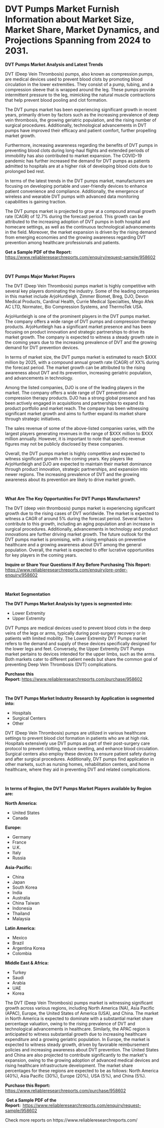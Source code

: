 <p><h1>DVT Pumps Market Furnish Information about Market Size, Market Share, Market Dynamics, and Projections Spanning from 2024 to 2031.</h1></p><p><strong>DVT Pumps Market Analysis and Latest Trends</strong></p>
<p><p>DVT (Deep Vein Thrombosis) pumps, also known as compression pumps, are medical devices used to prevent blood clots by promoting blood circulation in the lower extremities. They consist of a pump, tubing, and a compression sleeve that is wrapped around the leg. These pumps provide intermittent pressure to the leg, mimicking the natural muscle contractions that help prevent blood pooling and clot formation.</p><p>The DVT pumps market has been experiencing significant growth in recent years, primarily driven by factors such as the increasing prevalence of deep vein thrombosis, the growing geriatric population, and the rising number of surgical procedures. Additionally, technological advancements in DVT pumps have improved their efficacy and patient comfort, further propelling market growth.</p><p>Furthermore, increasing awareness regarding the benefits of DVT pumps in preventing blood clots during long-haul flights and extended periods of immobility has also contributed to market expansion. The COVID-19 pandemic has further increased the demand for DVT pumps as patients admitted to hospitals are at a higher risk of developing blood clots due to prolonged bed rest.</p><p>In terms of the latest trends in the DVT pumps market, manufacturers are focusing on developing portable and user-friendly devices to enhance patient convenience and compliance. Additionally, the emergence of wireless and wearable DVT pumps with advanced data monitoring capabilities is gaining traction.</p><p>The DVT pumps market is projected to grow at a compound annual growth rate (CAGR) of 12.7% during the forecast period. This growth can be attributed to the increasing adoption of DVT pumps in both hospital and homecare settings, as well as the continuous technological advancements in the field. Moreover, the market expansion is driven by the rising demand from emerging economies and the growing awareness regarding DVT prevention among healthcare professionals and patients.</p></p>
<p><strong>Get a Sample PDF of the Report:&nbsp;</strong> <a href="https://www.reliableresearchreports.com/enquiry/request-sample/958602">https://www.reliableresearchreports.com/enquiry/request-sample/958602</a></p>
<p>&nbsp;</p>
<p><strong>DVT Pumps Major Market Players</strong></p>
<p><p>The DVT (Deep Vein Thrombosis) pumps market is highly competitive with several key players dominating the industry. Some of the leading companies in this market include ArjoHuntleigh, Zimmer Biomet, Breg, DJO, Devon Medical Products, Cardinal Health, Currie Medical Specialties, Mego Afek AC LTD, Normatec, Bio Compression Systems, and ThermoTek USA.</p><p>ArjoHuntleigh is one of the prominent players in the DVT pumps market. The company offers a wide range of DVT pumps and compression therapy products. ArjoHuntleigh has a significant market presence and has been focusing on product innovation and strategic partnerships to drive its market growth. The company is expected to witness a steady growth rate in the coming years due to the increasing prevalence of DVT and the growing demand for DVT prevention devices.</p><p>In terms of market size, the DVT pumps market is estimated to reach $XXX million by 2025, with a compound annual growth rate (CAGR) of XX% during the forecast period. The market growth can be attributed to the rising awareness about DVT and its prevention, increasing geriatric population, and advancements in technology.</p><p>Among the listed companies, DJO is one of the leading players in the market. The company offers a wide range of DVT prevention and compression therapy products. DJO has a strong global presence and has been actively engaged in acquisitions and partnerships to expand its product portfolio and market reach. The company has been witnessing significant market growth and aims to further expand its market share through strategic initiatives.</p><p>The sales revenue of some of the above-listed companies varies, with the largest players generating revenues in the range of $XXX million to $XXX million annually. However, it is important to note that specific revenue figures may not be publicly disclosed by these companies.</p><p>Overall, the DVT pumps market is highly competitive and expected to witness significant growth in the coming years. Key players like ArjoHuntleigh and DJO are expected to maintain their market dominance through product innovation, strategic partnerships, and expansion into newer regions. The increasing prevalence of DVT and the growing awareness about its prevention are likely to drive market growth.</p></p>
<p>&nbsp;</p>
<p><strong>What Are The Key Opportunities For DVT Pumps Manufacturers?</strong></p>
<p><p>The DVT (deep vein thrombosis) pumps market is experiencing significant growth due to the rising cases of DVT worldwide. The market is expected to witness a CAGR of around 5% during the forecast period. Several factors contribute to this growth, including an aging population and an increase in surgical procedures. Additionally, advancements in technology and product innovations are further driving market growth. The future outlook for the DVT pumps market is promising, with a rising emphasis on preventive healthcare and a growing awareness about DVT among the general population. Overall, the market is expected to offer lucrative opportunities for key players in the coming years.</p></p>
<p><strong>Inquire or Share Your Questions If Any Before Purchasing This Report:</strong> <a href="https://www.reliableresearchreports.com/enquiry/pre-order-enquiry/958602">https://www.reliableresearchreports.com/enquiry/pre-order-enquiry/958602</a></p>
<p>&nbsp;</p>
<p><strong>Market Segmentation</strong></p>
<p><strong>The DVT Pumps Market Analysis by types is segmented into:</strong></p>
<p><ul><li>Lower Extremity</li><li>Upper Extremity</li></ul></p>
<p><p>DVT Pumps are medical devices used to prevent blood clots in the deep veins of the legs or arms, typically during post-surgery recovery or in patients with limited mobility. The Lower Extremity DVT Pumps market refers to the demand and supply of these devices specifically designed for the lower legs and feet. Conversely, the Upper Extremity DVT Pumps market pertains to devices intended for the upper limbs, such as the arms. Both markets cater to different patient needs but share the common goal of preventing Deep Vein Thrombosis (DVT) complications.</p></p>
<p><strong>Purchase this Report:&nbsp;</strong><a href="https://www.reliableresearchreports.com/purchase/958602">https://www.reliableresearchreports.com/purchase/958602</a></p>
<p>&nbsp;</p>
<p><strong>The DVT Pumps Market Industry Research by Application is segmented into:</strong></p>
<p><ul><li>Hospitals</li><li>Surgical Centers</li><li>Other</li></ul></p>
<p><p>DVT (Deep Vein Thrombosis) pumps are utilized in various healthcare settings to prevent blood clot formation in patients who are at high risk. Hospitals extensively use DVT pumps as part of their post-surgery care protocol to prevent clotting, reduce swelling, and enhance blood circulation. Surgical centers also employ these devices to ensure patient safety during and after surgical procedures. Additionally, DVT pumps find application in other markets, such as nursing homes, rehabilitation centers, and home healthcare, where they aid in preventing DVT and related complications.</p></p>
<p>&nbsp;</p>
<p><strong>In terms of Region, the DVT Pumps Market Players available by Region are:</strong></p>
<p>
    <p> <strong> North America: </strong>
        <ul>
            <li>United States</li>
            <li>Canada</li>
        </ul>
        </p> 
    <p> <strong> Europe: </strong>
        <ul>
            <li>Germany</li>
            <li>France</li>
            <li>U.K.</li>
            <li>Italy</li>
            <li>Russia</li>
        </ul>
        </p> 
    <p> <strong> Asia-Pacific: </strong>
        <ul>
            <li>China</li>
            <li>Japan</li>
            <li>South Korea</li>
            <li>India</li>
            <li>Australia</li>
            <li>China Taiwan</li>
            <li>Indonesia</li>
            <li>Thailand</li>
            <li>Malaysia</li>
        </ul>
        </p> 
    <p> <strong> Latin America: </strong>
        <ul>
            <li>Mexico</li>
            <li>Brazil</li>
            <li>Argentina Korea</li>
            <li>Colombia</li>
        </ul>
        </p> 
    <p> <strong> Middle East & Africa: </strong>
        <ul>
            <li>Turkey</li>
            <li>Saudi</li>
            <li>Arabia</li>
            <li>UAE</li>
            <li>Korea</li>
        </ul>
    </p>
    </p>
<p><p>The DVT (Deep Vein Thrombosis) pumps market is witnessing significant growth across various regions, including North America (NA), Asia Pacific (APAC), Europe, the United States of America (USA), and China. The market in North America is expected to dominate with a substantial market share percentage valuation, owing to the rising prevalence of DVT and technological advancements in healthcare. Similarly, the APAC region is anticipated to witness substantial growth due to increasing healthcare expenditure and a growing geriatric population. In Europe, the market is expected to witness steady growth, driven by favorable reimbursement policies and increasing awareness about DVT prevention. The United States and China are also projected to contribute significantly to the market's expansion, owing to the growing adoption of advanced medical devices and rising healthcare infrastructure development. The market share percentages for these regions are expected to be as follows: North America (40%), Asia Pacific (30%), Europe (20%), USA (5%), and China (5%).</p></p>
<p><strong>Purchase this Report: </strong><a href="https://www.reliableresearchreports.com/purchase/958602">https://www.reliableresearchreports.com/purchase/958602</a></p>
<p>&nbsp;<strong>Get a Sample PDF of the Report:&nbsp;&nbsp;</strong><a href="https://www.reliableresearchreports.com/enquiry/request-sample/958602">https://www.reliableresearchreports.com/enquiry/request-sample/958602</a></p>
<p><strong></strong></p>
<p>Check more reports on https://www.reliableresearchreports.com/</p>